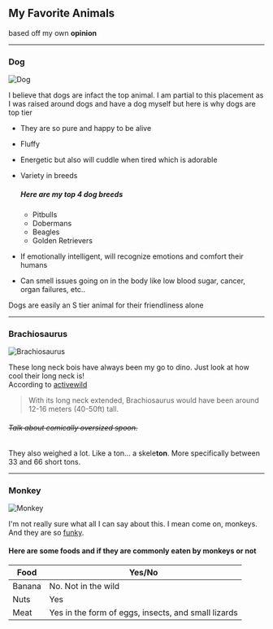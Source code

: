 ﻿## My Favorite Animals

based off my own **opinion**

---
### Dog
![Dog](https://ggsc.s3.amazonaws.com/images/made/images/uploads/The_Science-Backed_Benefits_of_Being_a_Dog_Owner_600_400_int_c1-2x.jpg)  

I believe that dogs are infact the top animal. I am partial to this placement as I was raised around dogs and have a dog myself but here is why dogs are top tier

+ They are so pure and happy to be alive
+ Fluffy
+ Energetic but also will cuddle when tired which is adorable
+ Variety in breeds  

    ##### _Here are my top 4 dog breeds_
        
    * Pitbulls
    * Dobermans
    * Beagles
    * Golden Retrievers  

+ If emotionally intelligent, will recognize emotions and comfort their humans
+ Can smell issues going on in the body like low blood sugar, cancer, organ failures, etc..

Dogs are easily an S tier animal for their friendliness alone

----

### Brachiosaurus
![Brachiosaurus](https://qph.fs.quoracdn.net/main-qimg-49fa79f69be24381bd7ed6d964b793d7)

These long neck bois have always been my go to dino. Just look at how cool their long neck is!  
According to [activewild](https://www.activewild.com/brachiosaurus-facts-pictures-information/)
> With its long neck extended, Brachiosaurus would have been around 12-16 meters (40-50ft) tall.
###### ~~Talk about comically oversized spoon.~~

They also weighed a lot. Like a ton... a skele**ton**. More specifically between 33 and 66 short tons.

---

### Monkey
![Monkey](https://pbs.twimg.com/media/Ej6zUV-WoAAnf6E?format=jpg&name=medium)

I'm not really sure what all I can say about this. I mean come on, monkeys. And they are so [funky](https://www.youtube.com/watch?v=nxoe5DjDd74).

#### Here are some foods and if they are commonly eaten by monkeys or not

| Food | Yes/No |
| ---- | ------ |
| Banana | No. Not in the wild |
| Nuts | Yes|
| Meat | Yes in the form of eggs, insects, and small lizards |